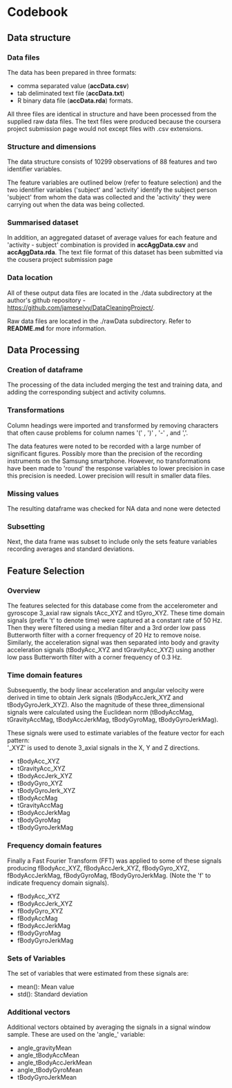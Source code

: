 # Codebook

## Data structure
### Data files
The data has been prepared in three formats:
* comma separated value (**accData.csv**)
* tab deliminated text file (**accData.txt**)
* R binary data file (**accData.rda**) formats. 

All three files are identical in structure and have been processed from the supplied raw data files. The text files were produced because the coursera project submission page would not except files with .csv extensions.

### Structure and dimensions
The data structure consists of 10299 observations of 88 features and two identifier variables. 

The feature variables are outlined below (refer to feature selection) and the two identifier variables ('subject' and 'activity' identify the subject person 'subject' from whom the data was collected and the 'activity' they were carrying out when the data was being collected.

### Summarised dataset
In addition, an aggregated dataset of average values for each feature and 'activity - subject' combination is provided in **accAggData.csv** and **accAggData.rda**.
The text file format of this dataset has been submitted via the cousera project submission page

### Data location
All of these output data files are located in the ./data subdirectory at the author's github repository - https://github.com/jameselvy/DataCleaningProject/. 

Raw data files are located in the ./rawData subdirectory. Refer to **README.md** for more information.

## Data Processing
### Creation of dataframe
The processing of the data included merging the test and training data, and adding the corresponding subject and activity columns. 

### Transformations
Column headings were imported and transformed by removing characters that often cause problems for column names '(' , ')' , '-' , and ','.

The data features were noted to be recorded with a large number of significant figures. Possibly more than the precision of the recording instruments on the Samsung smartphone. However, no transformations have been made to 'round' the response variables to lower precision in case this precision is needed. Lower precision will result in smaller data files.

### Missing values
The resulting dataframe was checked for NA data and none were detected

### Subsetting
Next, the data frame was subset to include only the sets feature variables recording averages and standard deviations.


## Feature Selection
### Overview
The features selected for this database come from the accelerometer and gyroscope 3_axial raw signals 
tAcc_XYZ and tGyro_XYZ. These time domain signals (prefix 't' to denote time) were captured at a constant rate of 50 Hz. Then they were filtered using a median filter and a 3rd order low pass Butterworth filter with a corner frequency of 20 Hz to remove noise. Similarly, the acceleration signal was then separated into body and gravity acceleration signals (tBodyAcc_XYZ and tGravityAcc_XYZ) using another low pass Butterworth filter with a corner frequency of 0.3 Hz. 

### Time domain features
Subsequently, the body linear acceleration and angular velocity were derived in time to obtain Jerk signals (tBodyAccJerk_XYZ and tBodyGyroJerk_XYZ). Also the magnitude of these three_dimensional signals were calculated using the Euclidean norm (tBodyAccMag, tGravityAccMag, tBodyAccJerkMag, tBodyGyroMag, tBodyGyroJerkMag). 

These signals were used to estimate variables of the feature vector for each pattern:  
'_XYZ' is used to denote 3_axial signals in the X, Y and Z directions.

* tBodyAcc_XYZ
* tGravityAcc_XYZ
* tBodyAccJerk_XYZ
* tBodyGyro_XYZ
* tBodyGyroJerk_XYZ
* tBodyAccMag
* tGravityAccMag
* tBodyAccJerkMag
* tBodyGyroMag
* tBodyGyroJerkMag


### Frequency domain features
Finally a Fast Fourier Transform (FFT) was applied to some of these signals producing fBodyAcc_XYZ, fBodyAccJerk_XYZ, fBodyGyro_XYZ, fBodyAccJerkMag, fBodyGyroMag, fBodyGyroJerkMag. (Note the 'f' to indicate frequency domain signals). 

* fBodyAcc_XYZ
* fBodyAccJerk_XYZ
* fBodyGyro_XYZ
* fBodyAccMag
* fBodyAccJerkMag
* fBodyGyroMag
* fBodyGyroJerkMag

### Sets of Variables
The set of variables that were estimated from these signals are: 

* mean(): Mean value
* std(): Standard deviation

### Additional vectors
Additional vectors obtained by averaging the signals in a signal window sample. These are used on the 'angle_' variable:

* angle_gravityMean
* angle_tBodyAccMean
* angle_tBodyAccJerkMean
* angle_tBodyGyroMean
* tBodyGyroJerkMean

